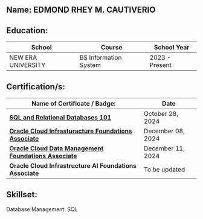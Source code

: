 Name: EDMOND RHEY M. CAUTIVERIO
----------------------------------------------------------
Education:
------------------------------------------------------------
| School | Course | School Year |
| ------ | ------ | ------------ |
| NEW ERA UNIVERSITY | BS Information System | 2023 - Present |

Certification/s:
-----------------------------------------------------------------------
| Name of Certificate / Badge:             | Date |
|-------------------------------   | -------------------------------------------------------------------------------------------------- |
| [**SQL and Relational Databases 101**](https://courses.cognitiveclass.ai/certificates/f6a3922d008b412e8b4bd6905e9e7575) | October 28, 2024
| [**Oracle Cloud Infrasturacture Foundations Associate**](https://catalog-education.oracle.com/ords/certview/sharebadge?id=E490C9DCA7DF6F9A6ECBB1798633A471476464B93546DE2A0BAED0DE0373BFB2) | December 08, 2024
| [**Oracle Cloud Data Management Foundations Associate**](https://catalog-education.oracle.com/ords/certview/sharebadge?id=E490C9DCA7DF6F9A6ECBB1798633A471E6EC68C2D9FAE998CCE04E1DC7E5A5A2) | December 11, 2024 |
| **Oracle Cloud Infrastructure AI Foundations Associate** | To be updated |

Skillset:
------------------------------------------------------------------------------------------------------
Database Management: SQL

